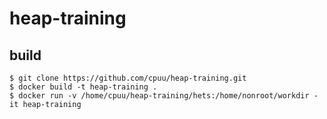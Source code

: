 # heap-training

## build
```
$ git clone https://github.com/cpuu/heap-training.git
$ docker build -t heap-training .
$ docker run -v /home/cpuu/heap-training/hets:/home/nonroot/workdir -it heap-training
```
